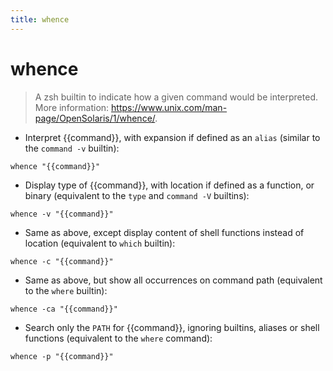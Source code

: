 ```yaml
---
title: whence
---
```

# whence

> A zsh builtin to indicate how a given command would be interpreted.
> More information: <https://www.unix.com/man-page/OpenSolaris/1/whence/>.

- Interpret {{command}}, with expansion if defined as an `alias` (similar to the `command -v` builtin):

`whence "{{command}}"`

- Display type of {{command}}, with location if defined as a function, or binary (equivalent to the `type` and `command -V` builtins):

`whence -v "{{command}}"`

- Same as above, except display content of shell functions instead of location (equivalent to `which` builtin):

`whence -c "{{command}}"`

- Same as above, but show all occurrences on command path (equivalent to the `where` builtin):

`whence -ca "{{command}}"`

- Search only the `PATH` for {{command}}, ignoring builtins, aliases or shell functions (equivalent to the `where` command):

`whence -p "{{command}}"`
